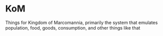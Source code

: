 # KoM
Things for Kingdom of Marcomannia, primarily the system that emulates population, food, goods, consumption, and other things like that
